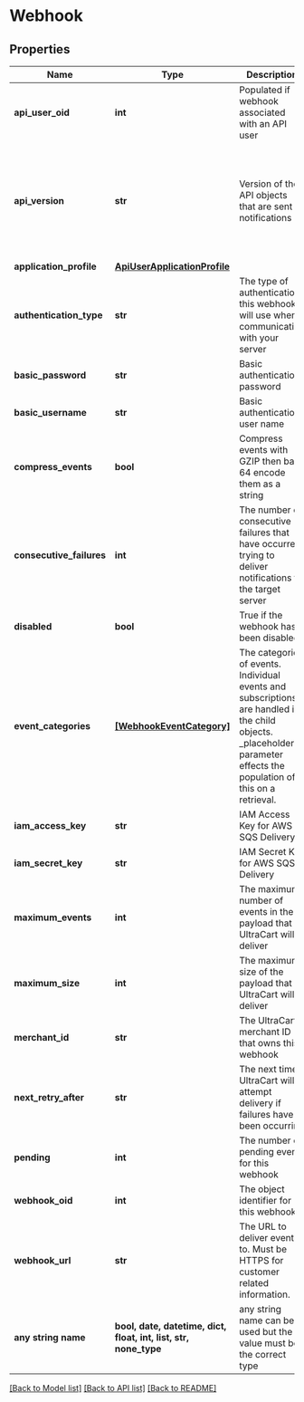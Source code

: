 # Webhook


## Properties
Name | Type | Description | Notes
------------ | ------------- | ------------- | -------------
**api_user_oid** | **int** | Populated if webhook associated with an API user | [optional] 
**api_version** | **str** | Version of the API objects that are sent in notifications | [optional]  if omitted the server will use the default value of "2017-03-01"
**application_profile** | [**ApiUserApplicationProfile**](ApiUserApplicationProfile.md) |  | [optional] 
**authentication_type** | **str** | The type of authentication this webhook will use when communicating with your server | [optional] 
**basic_password** | **str** | Basic authentication password | [optional] 
**basic_username** | **str** | Basic authentication user name | [optional] 
**compress_events** | **bool** | Compress events with GZIP then base 64 encode them as a string | [optional] 
**consecutive_failures** | **int** | The number of consecutive failures that have occurred trying to deliver notifications to the target server | [optional] 
**disabled** | **bool** | True if the webhook has been disabled | [optional] 
**event_categories** | [**[WebhookEventCategory]**](WebhookEventCategory.md) | The categories of events.  Individual events and subscriptions are handled in the child objects.  _placeholders parameter effects the population of this on a retrieval. | [optional] 
**iam_access_key** | **str** | IAM Access Key for AWS SQS Delivery | [optional] 
**iam_secret_key** | **str** | IAM Secret Key for AWS SQS Delivery | [optional] 
**maximum_events** | **int** | The maximum number of events in the payload that UltraCart will deliver | [optional] 
**maximum_size** | **int** | The maximum size of the payload that UltraCart will deliver | [optional] 
**merchant_id** | **str** | The UltraCart merchant ID that owns this webhook | [optional] 
**next_retry_after** | **str** | The next time UltraCart will attempt delivery if failures have been occurring | [optional] 
**pending** | **int** | The number of pending events for this webhook | [optional] 
**webhook_oid** | **int** | The object identifier for this webhook | [optional] 
**webhook_url** | **str** | The URL to deliver events to.  Must be HTTPS for customer related information. | [optional] 
**any string name** | **bool, date, datetime, dict, float, int, list, str, none_type** | any string name can be used but the value must be the correct type | [optional]

[[Back to Model list]](../README.md#documentation-for-models) [[Back to API list]](../README.md#documentation-for-api-endpoints) [[Back to README]](../README.md)


